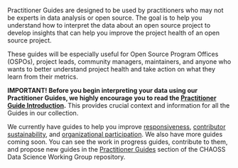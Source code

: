 Practitioner Guides are designed to be used by practitioners who may not be experts in data analysis or open source. The goal is to help you understand how to interpret the data about an open source project to develop insights that can help you improve the project health of an open source project. 

These guides will be especially useful for Open Source Program Offices (OSPOs), project leads, community managers, maintainers, and anyone who wants to better understand project health and take action on what they learn from their metrics.

**IMPORTANT! Before you begin interpreting your data using our Practitioner Guides, we highly encourage you to read the [Practitioner Guide Introduction](https://chaoss.community/practitioner-guide-introduction/).** This provides crucial context and information for all the Guides in our collection.

We currently have guides to help you improve [responsiveness](https://chaoss.community/practitioner-guide-responsiveness/), [contributor sustainability](https://chaoss.community/practitioner-guide-contributor-sustainability/), and [organizational participation](https://chaoss.community/practitioner-guide-organizational-participation/). We also have more guides coming soon. You can see the work in progress guides, contribute to them, and propose new guides in the [Practitioner Guides](https://github.com/chaoss/wg-data-science/tree/main/practitioner-guides) section of the CHAOSS Data Science Working Group repository.

